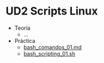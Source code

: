 # UD2 Scripts Linux

- Teoría
  - ...
- Práctica
  - [bash_comandos_01.md](/Sistemas/UD2-Scripts_Linux/bash_comandos_01.md)
  - [bash_scripting_01.sh](/Sistemas/UD2-Scripts_Linux/bash_scripting_01.sh)

